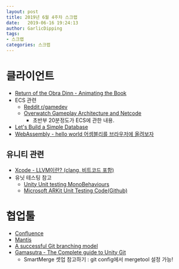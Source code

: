 ```yaml
---
layout: post
title: 2019년 6월 4주차 스크랩
date:   2019-06-16 19:24:13
author: GarlicDipping
tags:
- 스크랩
categories: 스크랩
---
```


# 클라이언트

- [Return of the Obra Dinn - Animating the Book](https://forums.tigsource.com/index.php?topic=40832.msg1406158#msg1406158)
- ECS 관련
  - [Reddit r/gamedev](https://amp.reddit.com/r/gamedev/comments/6s127j/im_struggling_to_think_of_a_way_to_implement_the/)
  - [Overwatch Gameplay Architecture and Netcode](https://www.youtube.com/watch?v=W3aieHjyNvw)
    - 초반부 20분정도가 ECS에 관한 내용.
- [Let's Build a Simple Database](https://cstack.github.io/db_tutorial/)
- [WebAssembly - hello world 어셈블리를 브라우저에 올려보자](https://www.devpools.kr/2017/01/21/webassembly-binaryen-emscripten/)

## 유니티 관련

- [Xcode - LLVM이란? (clang, 비트코드 포함)](http://kyejusung.com/2015/11/llvm%EC%9D%B4%EB%9E%80-clang-%EB%B9%84%ED%8A%B8%EC%BD%94%EB%93%9C-%ED%8F%AC%ED%95%A8/)
- 유닛 테스팅 참고
  - [Unity Unit testing MonoBehaviours](https://blogs.unity3d.com/kr/2014/06/03/unit-testing-part-2-unit-testing-monobehaviours/)
  - [Microsoft ARKit Unit Testing Code(Github)](https://github.com/microsoft/MixedRealityToolkit-Unity/tree/mrtk_release/Assets/MixedRealityToolkit.Tests)

# 협업툴

- [Confluence](https://ko.atlassian.com/software/confluence/features)
- [Mantis](https://www.mantisbt.org/)
- [A successful Git branching model](https://nvie.com/posts/a-successful-git-branching-model/)
- [Gamasutra - The Complete guide to Unity Git](https://www.gamasutra.com/blogs/TimPettersen/20161206/286981/The_complete_guide_to_Unity__Git.php)
  - SmartMerge 셋업 참고하기 : git config에서 mergetool 설정 가능!
  